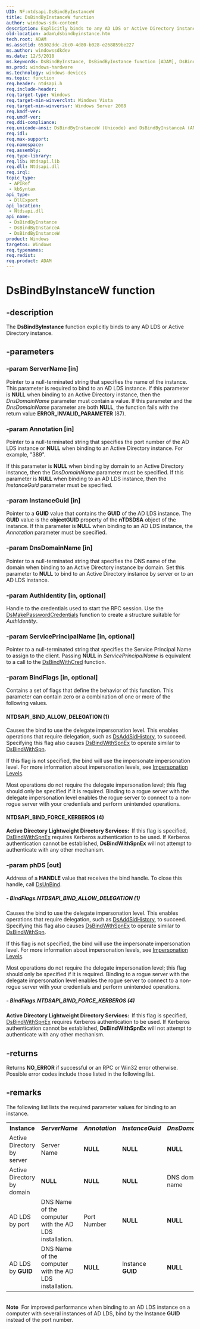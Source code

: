 ```yaml
---
UID: NF:ntdsapi.DsBindByInstanceW
title: DsBindByInstanceW function
author: windows-sdk-content
description: Explicitly binds to any AD LDS or Active Directory instance.
old-location: adam\dsbindbyinstance.htm
tech.root: ADAM
ms.assetid: 65302ddc-2bc0-4d80-b028-e268859be227
ms.author: windowssdkdev
ms.date: 12/5/2018
ms.keywords: DsBindByInstance, DsBindByInstance function [ADAM], DsBindByInstanceA, DsBindByInstanceW, NTDSAPI_BIND_ALLOW_DELEGATION, NTDSAPI_BIND_FORCE_KERBEROS, adam.dsbindbyinstance, ntdsapi/DsBindByInstance, ntdsapi/DsBindByInstanceA, ntdsapi/DsBindByInstanceW
ms.prod: windows-hardware
ms.technology: windows-devices
ms.topic: function
req.header: ntdsapi.h
req.include-header: 
req.target-type: Windows
req.target-min-winverclnt: Windows Vista
req.target-min-winversvr: Windows Server 2008
req.kmdf-ver: 
req.umdf-ver: 
req.ddi-compliance: 
req.unicode-ansi: DsBindByInstanceW (Unicode) and DsBindByInstanceA (ANSI)
req.idl: 
req.max-support: 
req.namespace: 
req.assembly: 
req.type-library: 
req.lib: Ntdsapi.lib
req.dll: Ntdsapi.dll
req.irql: 
topic_type:
 - APIRef
 - kbSyntax
api_type:
 - DllExport
api_location:
 - Ntdsapi.dll
api_name:
 - DsBindByInstance
 - DsBindByInstanceA
 - DsBindByInstanceW
product: Windows
targetos: Windows
req.typenames: 
req.redist: 
req.product: ADAM
---
```


# DsBindByInstanceW function


## -description


The <b>DsBindByInstance</b> function 
   explicitly binds to any AD LDS or Active Directory instance.


## -parameters




### -param ServerName [in]

Pointer to a null-terminated string that specifies the name of the instance. This parameter is required to 
      bind to an AD LDS instance. If this parameter is <b>NULL</b> when binding to an Active 
      Directory instance, then the <i>DnsDomainName</i> parameter must contain a value. If this 
      parameter and the <i>DnsDomainName</i> parameter are both <b>NULL</b>, the 
      function fails with the return value <b>ERROR_INVALID_PARAMETER</b> (87).


### -param Annotation [in]

Pointer to a null-terminated string that specifies the port number of the AD LDS instance or 
       <b>NULL</b> when binding to an Active Directory instance. For example, 
       "389".

If this parameter is <b>NULL</b> when binding by domain to an Active Directory instance, 
       then the <i>DnsDomainName</i> parameter must be specified. If this parameter is 
       <b>NULL</b> when binding to an AD LDS instance, then the 
       <i>InstanceGuid</i> parameter must be specified.


### -param InstanceGuid [in]

Pointer to a <b>GUID</b> value that contains the <b>GUID</b> of the AD LDS instance. The <b>GUID</b> value is the 
      <b>objectGUID</b> property of the <b>nTDSDSA</b> object of the 
      instance. If this parameter is <b>NULL</b> when binding to an AD LDS instance, the 
      <i>Annotation</i> parameter must be specified.


### -param DnsDomainName [in]

Pointer to a null-terminated string that specifies the DNS name of the domain when binding to an Active 
      Directory instance by domain. Set this parameter to <b>NULL</b> to bind to an Active 
      Directory instance by server or to an AD LDS instance.


### -param AuthIdentity [in, optional]

Handle to the credentials used to start the RPC session. Use the 
      <a href="https://msdn.microsoft.com/51aba58b-07c5-4e6d-8568-fa6f1a963d8e">DsMakePasswordCredentials</a> function to create 
      a structure suitable for <i>AuthIdentity</i>.


### -param ServicePrincipalName [in, optional]

Pointer to a null-terminated string that specifies the Service Principal Name to assign to the client. 
      Passing <b>NULL</b> in <i>ServicePrincipalName</i> is equivalent to a call 
      to the <a href="https://msdn.microsoft.com/708e3874-852c-4a57-bf4b-edaf98818fe5">DsBindWithCred</a> function.


### -param BindFlags [in, optional]

Contains a set of flags that define the behavior of this function. This parameter can contain zero or a 
      combination of one or more of the following values.



#### NTDSAPI_BIND_ALLOW_DELEGATION (1)

Causes the bind to use the delegate impersonation level. This enables operations that require 
         delegation, such as <a href="https://msdn.microsoft.com/36ef8734-717a-4c3a-a839-6591d85c9734">DsAddSidHistory</a>, to succeed. 
         Specifying this flag also causes <a href="https://msdn.microsoft.com/52a5761d-5244-4bc9-8c09-fd08f10a9fff">DsBindWithSpnEx</a> to 
         operate similar to <a href="https://msdn.microsoft.com/9a149654-fd94-4b0c-b712-07fb827bef2f">DsBindWithSpn</a>.

If this flag is not specified, the bind will use the impersonate impersonation level. For more 
         information about impersonation levels, see 
         <a href="_com_impersonation_levels">Impersonation Levels</a>.

Most operations do not require the delegate impersonation level; this flag should only be 
         specified if it is required. Binding to a rogue server with the  delegate impersonation level enables the 
         rogue server to connect to a non-rogue server with your credentials and perform unintended operations.



#### NTDSAPI_BIND_FORCE_KERBEROS (4)

<b>Active Directory Lightweight Directory Services:  </b>If this flag is specified, <a href="https://msdn.microsoft.com/52a5761d-5244-4bc9-8c09-fd08f10a9fff">DsBindWithSpnEx</a> 
          requires Kerberos authentication to be used. If Kerberos authentication cannot be established, 
          <b>DsBindWithSpnEx</b> will not attempt to authenticate 
          with any other mechanism.


### -param phDS [out]

Address of a <b>HANDLE</b> value that receives the bind handle. To close this handle, 
      call <a href="https://msdn.microsoft.com/7106d67f-d421-4a7c-b775-440e5944f25e">DsUnBind</a>.


##### - BindFlags.NTDSAPI_BIND_ALLOW_DELEGATION (1)

Causes the bind to use the delegate impersonation level. This enables operations that require 
         delegation, such as <a href="https://msdn.microsoft.com/36ef8734-717a-4c3a-a839-6591d85c9734">DsAddSidHistory</a>, to succeed. 
         Specifying this flag also causes <a href="https://msdn.microsoft.com/52a5761d-5244-4bc9-8c09-fd08f10a9fff">DsBindWithSpnEx</a> to 
         operate similar to <a href="https://msdn.microsoft.com/9a149654-fd94-4b0c-b712-07fb827bef2f">DsBindWithSpn</a>.

If this flag is not specified, the bind will use the impersonate impersonation level. For more 
         information about impersonation levels, see 
         <a href="_com_impersonation_levels">Impersonation Levels</a>.

Most operations do not require the delegate impersonation level; this flag should only be 
         specified if it is required. Binding to a rogue server with the  delegate impersonation level enables the 
         rogue server to connect to a non-rogue server with your credentials and perform unintended operations.


##### - BindFlags.NTDSAPI_BIND_FORCE_KERBEROS (4)

<b>Active Directory Lightweight Directory Services:  </b>If this flag is specified, <a href="https://msdn.microsoft.com/52a5761d-5244-4bc9-8c09-fd08f10a9fff">DsBindWithSpnEx</a> 
          requires Kerberos authentication to be used. If Kerberos authentication cannot be established, 
          <b>DsBindWithSpnEx</b> will not attempt to authenticate 
          with any other mechanism.


## -returns



Returns <b>NO_ERROR</b> if successful or an RPC or Win32 error otherwise. Possible error codes include those 
      listed in the  following list.




## -remarks



The following list lists the required parameter values for binding to an instance.

<table>
<tr>
<th>Instance</th>
<th><i>ServerName</i></th>
<th><i>Annotation</i></th>
<th><i>InstanceGuid</i></th>
<th><i>DnsDomainName</i></th>
</tr>
<tr>
<td>
Active Directory by server

</td>
<td>
Server Name

</td>
<td>
<b>NULL</b>

</td>
<td>
<b>NULL</b>

</td>
<td>
<b>NULL</b>

</td>
</tr>
<tr>
<td>
Active Directory by domain

</td>
<td>
<b>NULL</b>

</td>
<td>
<b>NULL</b>

</td>
<td>
<b>NULL</b>

</td>
<td>
DNS domain name

</td>
</tr>
<tr>
<td>
AD LDS by port

</td>
<td>
DNS Name of the computer with the AD LDS installation.

</td>
<td>
Port Number

</td>
<td>
<b>NULL</b>

</td>
<td>
<b>NULL</b>

</td>
</tr>
<tr>
<td>
AD LDS by <b>GUID</b>

</td>
<td>
DNS Name of the computer with the AD LDS installation.

</td>
<td>
<b>NULL</b>

</td>
<td>
Instance <b>GUID</b>

</td>
<td>
<b>NULL</b>

</td>
</tr>
</table>
 

<div class="alert"><b>Note</b>  For improved performance when binding to an AD LDS instance on a computer with several instances 
     of AD LDS, bind by the Instance <b>GUID</b> instead of the port number.</div>
<div> </div>


